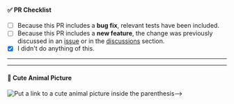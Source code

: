 <!--
Thank you for using this Hardhat project template and taking the time to send a pull request (PR)!

If you are introducing a new feature, please discuss it in an issue or in the discussions section before submitting your change.

Please:
 - consider the checklist items below
 - keep the ones that make sense for your PR, and
 - DELETE the items that DON'T make sense for your PR.
-->

#### ✅ PR Checklist

- [ ] Because this PR includes a **bug fix**, relevant tests have been included.
- [ ] Because this PR includes a **new feature**, the change was previously discussed in an [issue](https://github.com/blokk-studio/hardhat-project-template-ts/issues) or in the [discussions](https://github.com/blokk-studio/hardhat-project-template-ts/discussions) section.
- [x] I didn't do anything of this.

---

<!-- Add a description of your PR here -->

---

#### 🐶 Cute Animal Picture

![Put a link to a cute animal picture inside the parenthesis-->]()
